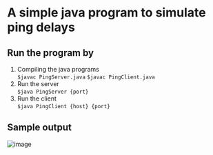 # A simple java program to simulate ping delays

## Run the program by

1. Compiling the java programs\
`$javac PingServer.java`
`$javac PingClient.java`
2. Run the server\
`$java PingServer {port}`
3. Run the client\
`$java PingClient {host} {port}`

## Sample output
![image](https://user-images.githubusercontent.com/61216715/136636117-6a3f4011-7dc3-4458-9a4b-b107ce3ba2f5.png)
